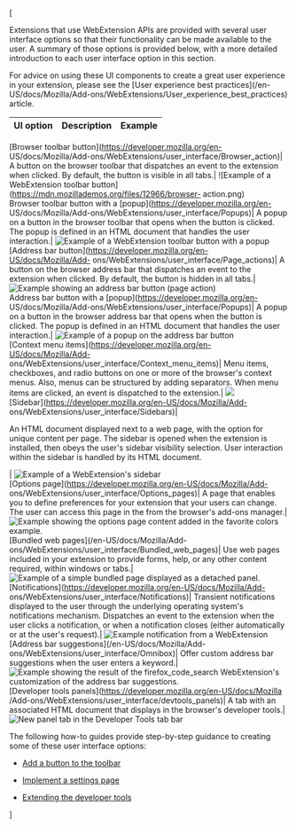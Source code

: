 [



Extensions that use WebExtension APIs are provided with several user interface
options so that their functionality can be made available to the user. A
summary of those options is provided below, with a more detailed introduction
to each user interface option in this section.





For advice on using these UI components to create a great user experience in
your extension, please see the [User experience best practices](/en-
US/docs/Mozilla/Add-ons/WebExtensions/User_experience_best_practices) article.



UI option| Description| Example  
---|---|---  
[Browser toolbar button](https://developer.mozilla.org/en-
US/docs/Mozilla/Add-ons/WebExtensions/user_interface/Browser_action)| A
button on the browser toolbar that dispatches an event to the extension when
clicked. By default, the button is visible in all tabs.| ![Example of a
WebExtension toolbar button](https://mdn.mozillademos.org/files/12966/browser-
action.png)  
Browser toolbar button with a [popup](https://developer.mozilla.org/en-
US/docs/Mozilla/Add-ons/WebExtensions/user_interface/Popups)| A popup on a
button in the browser toolbar that opens when the button is clicked. The popup
is defined in an HTML document that handles the user interaction.| ![Example
of a WebExtension toolbar button with a
popup](https://mdn.mozillademos.org/files/14039/popup-shadow.png)  
[Address bar button](https://developer.mozilla.org/en-US/docs/Mozilla/Add-
ons/WebExtensions/user_interface/Page_actions)| A button on the browser
address bar that dispatches an event to the extension when clicked. By
default, the button is hidden in all tabs.| ![Example showing an address bar
button \(page
action\)](https://mdn.mozillademos.org/files/15047/address_bar_button.png)  
Address bar button with a [popup](https://developer.mozilla.org/en-
US/docs/Mozilla/Add-ons/WebExtensions/user_interface/Popups)| A popup on a
button in the browser address bar that opens when the button is clicked. The
popup is defined in an HTML document that handles the user interaction.|
![Example of a popup on the address bar
button](https://mdn.mozillademos.org/files/15053/page_action_popup.png)  
[Context menu items](https://developer.mozilla.org/en-US/docs/Mozilla/Add-
ons/WebExtensions/user_interface/Context_menu_items)| Menu items,
checkboxes, and radio buttons on one or more of the browser's context menus.
Also, menus can be structured by adding separators. When menu items are
clicked, an event is dispatched to the extension.|
![](https://mdn.mozillademos.org/files/15051/context_menu_example.png)  
[Sidebar](https://developer.mozilla.org/en-US/docs/Mozilla/Add-
ons/WebExtensions/user_interface/Sidebars)| 

An HTML document displayed next to a web page, with the option for unique
content per page. The sidebar is opened when the extension is installed, then
obeys the user's sidebar visibility selection. User interaction within the
sidebar is handled by its HTML document.

| ![Example of a WebExtension's
sidebar](https://mdn.mozillademos.org/files/14825/bookmarks-sidebar.png)  
[Options page](https://developer.mozilla.org/en-US/docs/Mozilla/Add-
ons/WebExtensions/user_interface/Options_pages)| A page that enables you to
define preferences for your extension that your users can change. The user can
access this page in the from the browser's add-ons manager.| ![Example
showing the options page content added in the favorite colors
example.](https://mdn.mozillademos.org/files/15055/options_page.png)  
[Bundled web pages](/en-US/docs/Mozilla/Add-
ons/WebExtensions/user_interface/Bundled_web_pages)| Use web pages included
in your extension to provide forms, help, or any other content required,
within windows or tabs.| ![Example of a simple bundled page displayed as a
detached
panel.](https://mdn.mozillademos.org/files/15063/bundled_page_as_panel_small.png)  
[Notifications](https://developer.mozilla.org/en-US/docs/Mozilla/Add-
ons/WebExtensions/user_interface/Notifications)| Transient notifications
displayed to the user through the underlying operating system's notifications
mechanism. Dispatches an event to the extension when the user clicks a
notification, or when a notification closes (either automatically or at the
user's request).| ![Example notification from a
WebExtension](https://mdn.mozillademos.org/files/14043/notify-shadowed.png)  
[Address bar suggestions](/en-US/docs/Mozilla/Add-
ons/WebExtensions/user_interface/Omnibox)| Offer custom address bar
suggestions when the user enters a keyword.| ![Example showing the result of
the firefox_code_search WebExtension's customization of the address bar
suggestions.](https://mdn.mozillademos.org/files/15059/omnibox_example_small.png)  
[Developer tools panels](https://developer.mozilla.org/en-US/docs/Mozilla
/Add-ons/WebExtensions/user_interface/devtools_panels)| A tab with an
associated HTML document that displays in the browser's developer tools.|
![New panel tab in the Developer Tools tab
bar](https://mdn.mozillademos.org/files/15049/developer_panel_tab.png)  


The following how-to guides provide step-by-step guidance to creating some of
these user interface options:





  * [Add a button to the toolbar](https://developer.mozilla.org/en-US/docs/Mozilla/Add-ons/WebExtensions/Add_a_button_to_the_toolbar)


  * [Implement a settings page](https://developer.mozilla.org/en-US/docs/Mozilla/Add-ons/WebExtensions/Implement_a_settings_page)


  * [Extending the developer tools](https://developer.mozilla.org/en-US/docs/Mozilla/Add-ons/WebExtensions/Extending_the_developer_tools)


]


